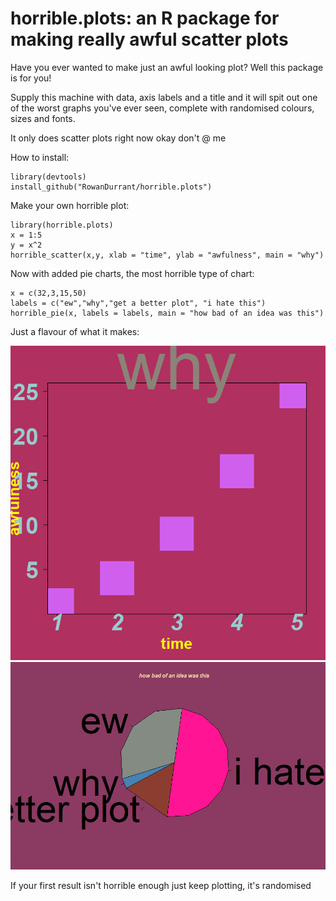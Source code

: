 # horrible.plots: an R package for making really awful scatter plots

Have you ever wanted to make just an awful looking plot? Well this package is for you!

Supply this machine with data, axis labels and a title and it will spit out one of the worst graphs you've ever seen, 
complete with randomised colours, sizes and fonts.


It only does scatter plots right now okay don't @ me

How to install:
```
library(devtools)
install_github("RowanDurrant/horrible.plots")
```
Make your own horrible plot:
```
library(horrible.plots)
x = 1:5
y = x^2
horrible_scatter(x,y, xlab = "time", ylab = "awfulness", main = "why")
```

Now with added pie charts, the most horrible type of chart:
```
x = c(32,3,15,50)
labels = c("ew","why","get a better plot", "i hate this")
horrible_pie(x, labels = labels, main = "how bad of an idea was this")
```

Just a flavour of what it makes:

![sample of scatter plot generated using this package](https://github.com/RowanDurrant/horrible.plots/blob/master/sample%20plot.png?raw=true)
![sample of pie chart generated using this package](https://github.com/RowanDurrant/horrible.plots/blob/master/horrible%20pie%20chart.png?raw=true)

If your first result isn't horrible enough just keep plotting, it's randomised

